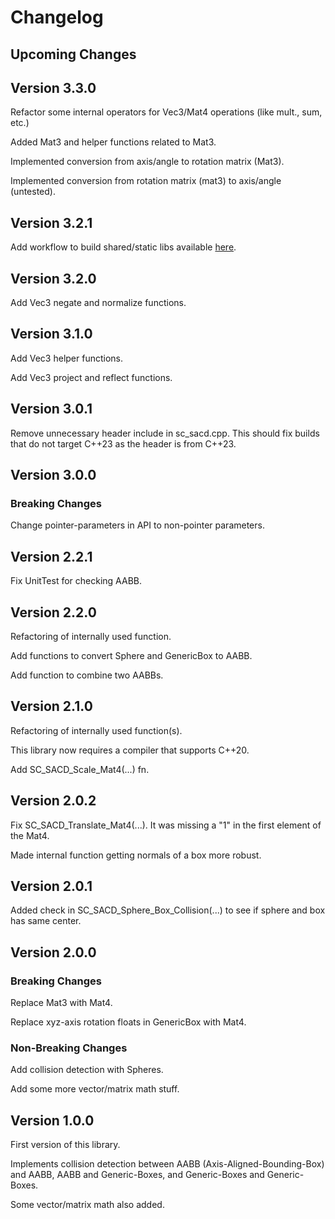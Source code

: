 # Changelog

## Upcoming Changes

## Version 3.3.0

Refactor some internal operators for Vec3/Mat4 operations (like mult., sum,
etc.)

Added Mat3 and helper functions related to Mat3.

Implemented conversion from axis/angle to rotation matrix (Mat3).

Implemented conversion from rotation matrix (mat3) to axis/angle (untested).

## Version 3.2.1

Add workflow to build shared/static libs available
[here](https://git.seodisparate.com/stephenseo/3d_collision_helpers/releases).

## Version 3.2.0

Add Vec3 negate and normalize functions.

## Version 3.1.0

Add Vec3 helper functions.

Add Vec3 project and reflect functions.

## Version 3.0.1

Remove unnecessary header include in sc_sacd.cpp. This should fix builds that
do not target C++23 as the header is from C++23.

## Version 3.0.0

### Breaking Changes

Change pointer-parameters in API to non-pointer parameters.

## Version 2.2.1

Fix UnitTest for checking AABB.

## Version 2.2.0

Refactoring of internally used function.

Add functions to convert Sphere and GenericBox to AABB.

Add function to combine two AABBs.

## Version 2.1.0

Refactoring of internally used function(s).

This library now requires a compiler that supports C++20.

Add SC_SACD_Scale_Mat4(...) fn.

## Version 2.0.2

Fix SC_SACD_Translate_Mat4(...). It was missing a "1" in the first element of
the Mat4.

Made internal function getting normals of a box more robust.

## Version 2.0.1

Added check in SC_SACD_Sphere_Box_Collision(...) to see if sphere and box has
same center.

## Version 2.0.0

### Breaking Changes

Replace Mat3 with Mat4.

Replace xyz-axis rotation floats in GenericBox with Mat4.

### Non-Breaking Changes

Add collision detection with Spheres.

Add some more vector/matrix math stuff.

## Version 1.0.0

First version of this library.

Implements collision detection between AABB (Axis-Aligned-Bounding-Box) and
AABB, AABB and Generic-Boxes, and Generic-Boxes and Generic-Boxes.

Some vector/matrix math also added.
